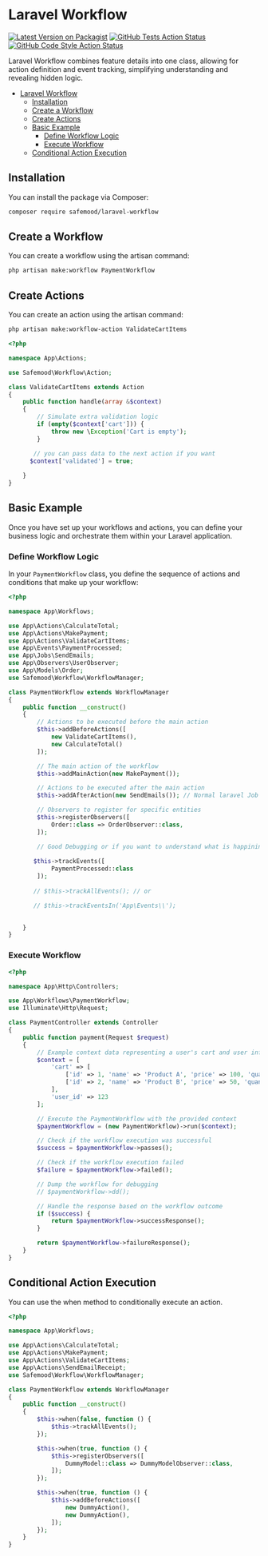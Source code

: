 # Laravel Workflow

[![Latest Version on Packagist](https://img.shields.io/packagist/v/safemood/laravel-workflow?style=flat-square&color=blue
)](https://packagist.org/packages/safemood/laravel-workflow)
[![GitHub Tests Action Status](https://img.shields.io/github/actions/workflow/status/safemood/laravel-workflow/run-tests.yml?branch=main&label=tests&style=flat-square)](https://github.com/safemood/laravel-workflow/actions?query=workflow%3Arun-tests+branch%3Amain)
[![GitHub Code Style Action Status](https://img.shields.io/github/actions/workflow/status/safemood/laravel-workflow/fix-php-code-style-issues.yml?branch=main&label=code%20style&style=flat-square)](https://github.com/safemood/laravel-workflow/actions?query=workflow%3A"Fix+PHP+code+style+issues"+branch%3Amain)

Laravel Workflow combines feature details into one class, allowing for action definition and event tracking, simplifying understanding and revealing hidden logic.

- [Laravel Workflow](#laravel-workflow)
  - [Installation](#installation)
  - [Create a Workflow](#create-a-workflow)
  - [Create Actions](#create-actions)
  - [Basic Example](#basic-example)
    - [Define Workflow Logic](#define-workflow-logic)
    - [Execute Workflow](#execute-workflow)
  - [Conditional Action Execution](#conditional-action-execution)

## Installation

You can install the package via Composer:

```bash
composer require safemood/laravel-workflow
```

## Create a Workflow

You can create a workflow using the artisan command:

```bash
php artisan make:workflow PaymentWorkflow
```

## Create Actions

You can create an action using the artisan command:

```bash
php artisan make:workflow-action ValidateCartItems
```

```php
<?php

namespace App\Actions;

use Safemood\Workflow\Action;

class ValidateCartItems extends Action
{
    public function handle(array &$context)
    {
        // Simulate extra validation logic
        if (empty($context['cart'])) {
            throw new \Exception('Cart is empty');
        }

       // you can pass data to the next action if you want
	  $context['validated'] = true; 
        
    }
}
```


## Basic Example

Once you have set up your workflows and actions, you can define your business logic and orchestrate them within your Laravel application.

### Define Workflow Logic

In your `PaymentWorkflow` class, you define the sequence of actions and conditions that make up your workflow:

```php
<?php

namespace App\Workflows;

use App\Actions\CalculateTotal;
use App\Actions\MakePayment;
use App\Actions\ValidateCartItems;
use App\Events\PaymentProcessed;
use App\Jobs\SendEmails;
use App\Observers\UserObserver;
use App\Models\Order;
use Safemood\Workflow\WorkflowManager;

class PaymentWorkflow extends WorkflowManager
{
    public function __construct()
    {
        // Actions to be executed before the main action
        $this->addBeforeActions([
            new ValidateCartItems(),
            new CalculateTotal()
        ]);

        // The main action of the workflow
        $this->addMainAction(new MakePayment());

        // Actions to be executed after the main action
        $this->addAfterAction(new SendEmails()); // Normal laravel Job in this example

        // Observers to register for specific entities
        $this->registerObservers([
            Order::class => OrderObserver::class,
        ]);

        // Good Debugging or if you want to understand what is happining during the workflow execution: 
	  
	   $this->trackEvents([
            PaymentProcessed::class
        ]);
	  
       // $this->trackAllEvents(); // or

       // $this->trackEventsIn('App\Events\\'); 

       
    }
}
```

### Execute Workflow

```php
<?php

namespace App\Http\Controllers;

use App\Workflows\PaymentWorkflow;
use Illuminate\Http\Request;

class PaymentController extends Controller
{
    public function payment(Request $request)
    {
        // Example context data representing a user's cart and user information
        $context = [
            'cart' => [
                ['id' => 1, 'name' => 'Product A', 'price' => 100, 'quantity' => 2],
                ['id' => 2, 'name' => 'Product B', 'price' => 50, 'quantity' => 1]
            ],
            'user_id' => 123
        ];

        // Execute the PaymentWorkflow with the provided context
        $paymentWorkflow = (new PaymentWorkflow)->run($context);

        // Check if the workflow execution was successful
        $success = $paymentWorkflow->passes();

        // Check if the workflow execution failed
        $failure = $paymentWorkflow->failed();

        // Dump the workflow for debugging
        // $paymentWorkflow->dd();

        // Handle the response based on the workflow outcome
        if ($success) {
            return $paymentWorkflow->successResponse();
        }  

        return $paymentWorkflow->failureResponse();
    }
}


```

## Conditional Action Execution

You can use the when method to conditionally execute an action.

```php
<?php

namespace App\Workflows;

use App\Actions\CalculateTotal;
use App\Actions\MakePayment;
use App\Actions\ValidateCartItems;
use App\Actions\SendEmailReceipt;
use Safemood\Workflow\WorkflowManager;

class PaymentWorkflow extends WorkflowManager
{
    public function __construct()
    {
        $this->when(false, function () {
            $this->trackAllEvents();
        });

        $this->when(true, function () {
            $this->registerObservers([
                DummyModel::class => DummyModelObserver::class,
            ]);
        });

        $this->when(true, function () {
            $this->addBeforeActions([
                new DummyAction(),
                new DummyAction(),
            ]);
        });
    }
}
```